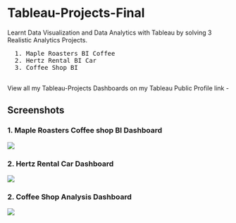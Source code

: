 # Tableau-Projects-Final
Learnt Data Visualization and Data Analytics with Tableau by solving 3 Realistic Analytics Projects.

  <pre>
  1. Maple Roasters BI Coffee   
  2. Hertz Rental BI Car           
  3. Coffee Shop BI           
  </pre>

View all my Tableau-Projects Dashboards on my Tableau Public Profile link - 

## Screenshots

### 1. Maple Roasters Coffee shop BI Dashboard

<img src = "https://github.com/Trencio/Tableau-Projects-Final/blob/main/Screenshot%202023-06-27%20at%2012.33.43%20PM.png"/>

### 2. Hertz Rental Car Dashboard 

<img src = "https://github.com/Trencio/Tableau-Projects-Final/blob/main/Layout%201.png"/>

### 2. Coffee Shop Analysis Dashboard 

<img src = "https://github.com/Trencio/Tableau-Projects-Final/blob/main/Screenshot%202023-06-27%20at%2012.34.43%20PM.png"/>


